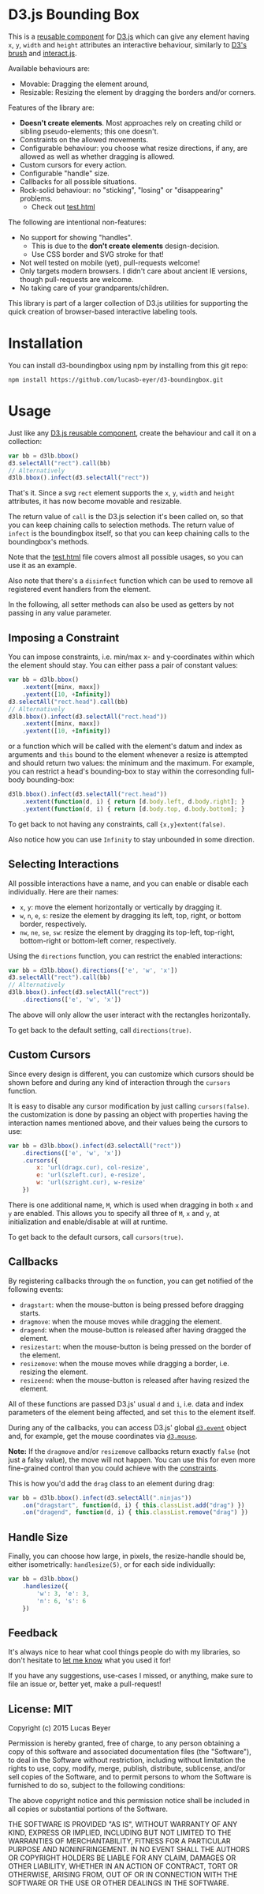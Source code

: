 D3.js Bounding Box
==================

This is a [reusable component](http://bost.ocks.org/mike/chart/)
for [D3.js](http://d3js.org) which can give any element having `x`, `y`,
`width` and `height` attributes an interactive behaviour, similarly to
[D3's brush](https://github.com/mbostock/d3/wiki/SVG-Controls#brush)
and [interact.js](http://interactjs.io).

Available behaviours are:

- Movable: Dragging the element around,
- Resizable: Resizing the element by dragging the borders and/or corners.

Features of the library are:

- **Doesn't create elements**. Most approaches rely on creating child or sibling pseudo-elements; this one doesn't.
- Constraints on the allowed movements.
- Configurable behaviour: you choose what resize directions, if any, are allowed as well as whether dragging is allowed.
- Custom cursors for every action.
- Configurable "handle" size.
- Callbacks for all possible situations.
- Rock-solid behaviour: no "sticking", "losing" or "disappearing" problems.
    - Check out [test.html](http://lucasb.eyer.be/lab/d3-boundingbox.html)

The following are intentional non-features:

- No support for showing "handles".
    - This is due to the **don't create elements** design-decision.
    - Use CSS border and SVG stroke for that!
- Not well tested on mobile (yet), pull-requests welcome!
- Only targets modern browsers. I didn't care about ancient IE versions, though pull-requests are welcome.
- No taking care of your grandparents/children.

This library is part of a larger collection of D3.js utilities for supporting
the quick creation of browser-based interactive labeling tools.

Installation
============

You can install d3-boundingbox using npm by installing from this git repo:
```
npm install https://github.com/lucasb-eyer/d3-boundingbox.git
```

Usage
=====

Just like any [D3.js reusable component](http://bost.ocks.org/mike/chart/),
create the behaviour and call it on a collection:

```js
var bb = d3lb.bbox()
d3.selectAll("rect").call(bb)
// Alternatively
d3lb.bbox().infect(d3.selectAll("rect"))
```

That's it. Since a svg `rect` element supports the `x`, `y`, `width` and `height`
attributes, it has now become movable and resizable.

The return value of `call` is the D3.js selection it's been called on, so that
you can keep chaining calls to selection methods.
The return value of `infect` is the boundingbox itself, so that you can keep
chaining calls to the boundingbox's methods.

Note that the [test.html](http://lucasb.eyer.be/lab/d3-boundingbox.html)
file covers almost all possible usages, so you can use it as an example.

Also note that there's a `disinfect` function which can be used to remove
all registered event handlers from the element.

In the following, all setter methods can also be used as getters by not passing
in any value parameter.

Imposing a Constraint
---------------------

You can impose constraints, i.e. min/max x- and y-coordinates within which
the element should stay. You can either pass a pair of constant values:

```js
var bb = d3lb.bbox()
    .xextent([minx, maxx])
    .yextent([10, +Infinity])
d3.selectAll("rect.head").call(bb)
// Alternatively
d3lb.bbox().infect(d3.selectAll("rect.head"))
    .xextent([minx, maxx])
    .yextent([10, +Infinity])
```

or a function which will be called with the element's datum and index as
arguments and `this` bound to the element whenever a resize is attempted
and should return two values: the minimum and the maximum.
For example, you can restrict a head's bounding-box to stay within the
corresonding full-body bounding-box:

```js
d3lb.bbox().infect(d3.selectAll("rect.head"))
    .xextent(function(d, i) { return [d.body.left, d.body.right]; }
    .yextent(function(d, i) { return [d.body.top, d.body.bottom]; }
```

To get back to not having any constraints, call `{x,y}extent(false)`.

Also notice how you can use `Infinity` to stay unbounded in some direction.

Selecting Interactions
----------------------

All possible interactions have a name, and you can enable or disable each
individually. Here are their names:

- `x`, `y`: move the element horizontally or vertically by dragging it.
- `w`, `n`, `e`, `s`: resize the element by dragging its left, top, right, or
    bottom border, respectively.
- `nw`, `ne`, `se`, `sw`: resize the element by dragging its top-left,
    top-right, bottom-right or bottom-left corner, respectively.

Using the `directions` function, you can restrict the enabled interactions:

```js
var bb = d3lb.bbox().directions(['e', 'w', 'x'])
d3.selectAll("rect").call(bb)
// Alternatively
d3lb.bbox().infect(d3.selectAll("rect"))
    .directions(['e', 'w', 'x'])
```

The above will only allow the user interact with the rectangles horizontally.

To get back to the default setting, call `directions(true)`.

Custom Cursors
--------------

Since every design is different, you can customize which cursors should be shown
before and during any kind of interaction through the `cursors` function.

It is easy to disable any cursor modification by just calling `cursors(false)`.
the customization is done by passing an object with properties having the
interaction names mentioned above, and their values being the cursors to use:

```js
var bb = d3lb.bbox().infect(d3.selectAll("rect"))
    .directions(['e', 'w', 'x'])
    .cursors({
        x: 'url(dragx.cur), col-resize',
        e: 'url(szleft.cur), e-resize',
        w: 'url(szright.cur), w-resize'
    })
```

There is one additional name, `M`, which is used when dragging in both `x` and
`y` are enabled. This allows you to specify all three of `M`, `x` and `y`, at
initialization and enable/disable at will at runtime.

To get back to the default cursors, call `cursors(true)`.

Callbacks
---------

By registering callbacks through the `on` function, you can get notified of the following events:

- `dragstart`: when the mouse-button is being pressed before dragging starts.
- `dragmove`: when the mouse moves while dragging the element.
- `dragend`: when the mouse-button is released after having dragged the element.
- `resizestart`: when the mouse-button is being pressed on the border of the element.
- `resizemove`: when the mouse moves while dragging a border, i.e. resizing the element.
- `resizeend`: when the mouse-button is released after having resized the element.

All of these functions are passed D3.js' usual `d` and `i`, i.e. data and index
parameters of the element being affected, and set `this` to the element itself.

During any of the callbacks, you can access D3.js' global [`d3.event`](https://github.com/mbostock/d3/wiki/Selections#d3_event)
object and, for example, get the mouse coordinates via [`d3.mouse`](https://github.com/mbostock/d3/wiki/Selections#d3_mouse).

**Note:** If the `dragmove` and/or `resizemove` callbacks return exactly `false`
(not just a falsy value), the move will not happen. You can use this for even
more fine-grained control than you could achieve with the [constraints](#imposing-a-constraint).

This is how you'd add the `drag` class to an element during drag:

```js
var bb = d3lb.bbox().infect(d3.selectAll(".ninjas"))
    .on("dragstart", function(d, i) { this.classList.add("drag") })
    .on("dragend", function(d, i) { this.classList.remove("drag") })
```

Handle Size
-----------

Finally, you can choose how large, in pixels, the resize-handle should be,
either isometrically: `handlesize(5)`, or for each side individually:

```js
var bb = d3lb.bbox()
    .handlesize({
        'w': 3, 'e': 3,
        'n': 6, 's': 6
    })
```

Feedback
--------

It's always nice to hear what cool things people do with my libraries, so don't
hesitate to [let me know](http://lb.eyer.be) what you used it for!

If you have any suggestions, use-cases I missed, or anything, make sure to file
an issue or, better yet, make a pull-request!

License: MIT
------------

Copyright (c) 2015 Lucas Beyer

Permission is hereby granted, free of charge, to any person obtaining a copy of this software and associated documentation files (the "Software"), to deal in the Software without restriction, including without limitation the rights to use, copy, modify, merge, publish, distribute, sublicense, and/or sell copies of the Software, and to permit persons to whom the Software is furnished to do so, subject to the following conditions:

The above copyright notice and this permission notice shall be included in all copies or substantial portions of the Software.

THE SOFTWARE IS PROVIDED "AS IS", WITHOUT WARRANTY OF ANY KIND, EXPRESS OR IMPLIED, INCLUDING BUT NOT LIMITED TO THE WARRANTIES OF MERCHANTABILITY, FITNESS FOR A PARTICULAR PURPOSE AND NONINFRINGEMENT. IN NO EVENT SHALL THE AUTHORS OR COPYRIGHT HOLDERS BE LIABLE FOR ANY CLAIM, DAMAGES OR OTHER LIABILITY, WHETHER IN AN ACTION OF CONTRACT, TORT OR OTHERWISE, ARISING FROM, OUT OF OR IN CONNECTION WITH THE SOFTWARE OR THE USE OR OTHER DEALINGS IN THE SOFTWARE.
